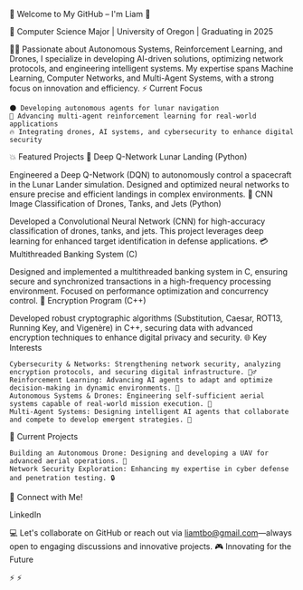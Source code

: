 🦾 Welcome to My GitHub – I'm Liam 🔮

👾 Computer Science Major | University of Oregon | Graduating in 2025

👨‍💻 Passionate about Autonomous Systems, Reinforcement Learning, and Drones, I specialize in developing AI-driven solutions, optimizing network protocols, and engineering intelligent systems. My expertise spans Machine Learning, Computer Networks, and Multi-Agent Systems, with a strong focus on innovation and efficiency.
⚡ Current Focus

    🌑 Developing autonomous agents for lunar navigation
    🤖 Advancing multi-agent reinforcement learning for real-world applications
    🔥 Integrating drones, AI systems, and cybersecurity to enhance digital security

💥 Featured Projects
🚀 Deep Q-Network Lunar Landing (Python)

Engineered a Deep Q-Network (DQN) to autonomously control a spacecraft in the Lunar Lander simulation. Designed and optimized neural networks to ensure precise and efficient landings in complex environments.
🤖 CNN Image Classification of Drones, Tanks, and Jets (Python)

Developed a Convolutional Neural Network (CNN) for high-accuracy classification of drones, tanks, and jets. This project leverages deep learning for enhanced target identification in defense applications.
💳 Multithreaded Banking System (C)

Designed and implemented a multithreaded banking system in C, ensuring secure and synchronized transactions in a high-frequency processing environment. Focused on performance optimization and concurrency control.
🔐 Encryption Program (C++)

Developed robust cryptographic algorithms (Substitution, Caesar, ROT13, Running Key, and Vigenère) in C++, securing data with advanced encryption techniques to enhance digital privacy and security.
🌐 Key Interests

    Cybersecurity & Networks: Strengthening network security, analyzing encryption protocols, and securing digital infrastructure. 🕵️‍♂️
    Reinforcement Learning: Advancing AI agents to adapt and optimize decision-making in dynamic environments. 🤖
    Autonomous Systems & Drones: Engineering self-sufficient aerial systems capable of real-world mission execution. 🚁
    Multi-Agent Systems: Designing intelligent AI agents that collaborate and compete to develop emergent strategies. 🧠

🔮 Current Projects

    Building an Autonomous Drone: Designing and developing a UAV for advanced aerial operations. 🚁
    Network Security Exploration: Enhancing my expertise in cyber defense and penetration testing. 🔒

📡 Connect with Me!

LinkedIn

💻 Let's collaborate on GitHub or reach out via liamtbo@gmail.com—always open to engaging discussions and innovative projects.
🎮 Innovating for the Future

⚡ ⚡
